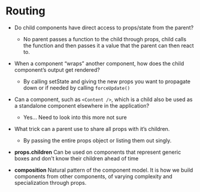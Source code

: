 # Routing

- Do child components have direct access to props/state from the parent?
  - No parent passes a function to the child through props, child calls the function and then passes it a value that the parent can then react to.
- When a component “wraps” another component, how does the child component’s output get rendered?
  - By calling setState and giving the new props you want to propagate down or if needed by calling `forceUpdate()`
- Can a component, such as `<Content />`, which is a child also be used as a standalone component elsewhere in the application?
  - Yes... Need to look into this more not sure
- What trick can a parent use to share all props with it’s children.
  - By passing the entire props object or listing them out singly.

- **props.children** Can be used on components that represent generic boxes and don't know their children ahead of time
- **composition** Natural pattern of the component model. It is how we build components from other components, of varying complexity and specialization through props.
